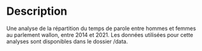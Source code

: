 # Description

Une analyse de la répartition du temps de parole entre hommes et femmes au parlement wallon, entre 2014 et 2021.
Les données utilisées pour cette analyses sont disponibles dans le dossier /data.